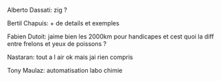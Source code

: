 Alberto Dassati: zig ?

Bertil Chapuis: + de details et exemples

Fabien Dutoit: jaime bien les 2000km pour handicapes et cest quoi la diff entre frelons et yeux de poissons ?

Nastaran: tout a l air ok mais jai rien compris

Tony Maulaz: automatisation labo chimie